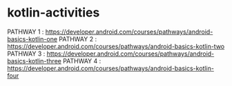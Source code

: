 # kotlin-activities
PATHWAY 1 : https://developer.android.com/courses/pathways/android-basics-kotlin-one
PATHWAY 2 : https://developer.android.com/courses/pathways/android-basics-kotlin-two
PATHWAY 3 : https://developer.android.com/courses/pathways/android-basics-kotlin-three
PATHWAY 4 : https://developer.android.com/courses/pathways/android-basics-kotlin-four
